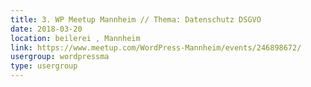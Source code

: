 ```yaml
---
title: 3. WP Meetup Mannheim // Thema: Datenschutz DSGVO
date: 2018-03-20
location: beilerei , Mannheim
link: https://www.meetup.com/WordPress-Mannheim/events/246898672/
usergroup: wordpressma
type: usergroup
---
```

